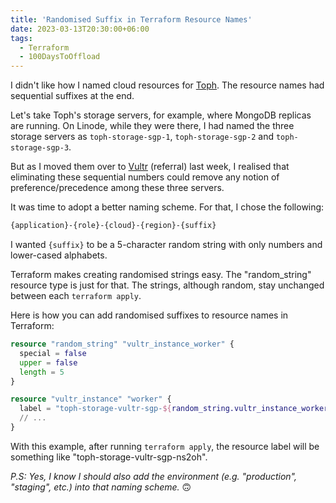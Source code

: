 ```yaml
---
title: 'Randomised Suffix in Terraform Resource Names'
date: 2023-03-13T20:30:00+06:00
tags:
  - Terraform
  - 100DaysToOffload
---
```


I didn't like how I named cloud resources for [Toph](https://toph.co). The resource names had sequential suffixes at the end.

Let's take Toph's storage servers, for example, where MongoDB replicas are running. On Linode, while they were there, I had named the three storage servers as `toph-storage-sgp-1`, `toph-storage-sgp-2` and `toph-storage-sgp-3`.

But as I moved them over to [Vultr](https://www.vultr.com/?ref=8025299) (referral) last week, I realised that eliminating these sequential numbers could remove any notion of preference/precedence among these three servers.

It was time to adopt a better naming scheme. For that, I chose the following:

``` txt {linenos=false}
{application}-{role}-{cloud}-{region}-{suffix}
```

I wanted `{suffix}` to be a 5-character random string with only numbers and lower-cased alphabets.

Terraform makes creating randomised strings easy. The "random_string" resource type is just for that. The strings, although random, stay unchanged between each `terraform apply`.

Here is how you can add randomised suffixes to resource names in Terraform:

``` tf
resource "random_string" "vultr_instance_worker" {
  special = false
  upper = false
  length = 5
}

resource "vultr_instance" "worker" {
  label = "toph-storage-vultr-sgp-${random_string.vultr_instance_worker.result}"
  // ...
}
```

With this example, after running `terraform apply`, the resource label will be something like "toph-storage-vultr-sgp-ns2oh".

_P.S: Yes, I know I should also add the environment (e.g. "production", "staging", etc.) into that naming scheme._ 🙃
